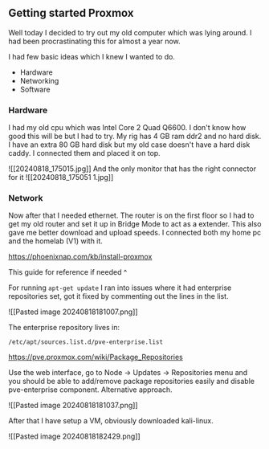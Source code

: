 ## Getting started Proxmox

Well today I decided to try out my old computer which was lying around. I had been procrastinating this for almost a year now.

I had few basic ideas which I knew I wanted to do.

- Hardware
- Networking
- Software

### Hardware

I had my old cpu which was Intel Core 2 Quad Q6600. I don't know how good this will be but I had to try. My rig has 4 GB ram ddr2 and no hard disk. I have an extra 80 GB hard disk but my old case doesn't have a hard disk caddy. I connected them and placed it on top.

![[20240818_175015.jpg]]
And the only monitor that has the right connector for it
![[20240818_175051 1.jpg]]

### Network

Now after that I needed ethernet. The router is on the first floor so I had to get my old router and set it up in Bridge Mode to act as a extender. This also gave me better download and upload speeds. I connected both my home pc and the homelab (V1) with it.

https://phoenixnap.com/kb/install-proxmox

This guide for reference if needed ^

For running `apt-get update` I ran into issues where it had enterprise repositories set, got it fixed by commenting out the lines in the list.

![[Pasted image 20240818181007.png]]

The enterprise repository lives in:

```
/etc/apt/sources.list.d/pve-enterprise.list
```

https://pve.proxmox.com/wiki/Package_Repositories

Use the web interface, go to Node -> Updates -> Repositories menu and you should be able to add/remove package repositories easily and disable pve-enterprise component. Alternative approach.

![[Pasted image 20240818181037.png]]

After that I have setup a VM, obviously downloaded kali-linux.

![[Pasted image 20240818182429.png]]
